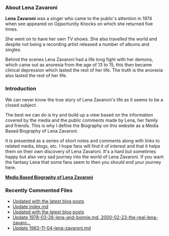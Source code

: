 ### About Lena Zavaroni

<p><strong>Lena Zavaroni</strong> was a singer who came to the public's attention in 1974 when see appeared on Opportunity Knocks on which she returned five times.</p>

<p>She went on to have her own TV shows. She also travelled the world and despite not being a recording artist released a number of albums and singles.</p>

<p>Behind the scenes Lena Zavaroni had a life long fight with her demons, which came out as anorexia from the age of 13 to 15, this then became clinical depression which lasted the rest of her life. The truth is the anorexia also lasted the rest of her life.</p>

### Introduction

<p>We can never know the true story of Lena Zavaroni's life as it seems to be a closed subject.</p>

<p>The best we can do is try and build up a view based on the information covered by the media and the public comments made by Lena, her family and friends. This is why I define the Biography on this website as a Media Based Biography of Lena Zavaroni.</p>

<p>It is presented as a series of short notes and comments along with links to related media, blogs, etc. I hope fans will find it of interest and that it helps them on their own discovery of Lena Zavaroni. It's a hard but sometimes happy but also very sad journey into the world of Lena Zavaroni. If you want the fantasy Lena that some fans seem to then you should end your journey here.</p>

<a href="https://fanzoflenazavaroni.github.io/biography/lena-zavaroni/"><strong>Media Based Biography of Lena Zavaroni</strong></a>

### Recently Commented Files

<!-- BLOG-POST-LIST:START -->
- [Updated with the latest blog posts](https://github.com/FanzOfLenaZavaroni/fanzoflenazavaroni.github.io/commit/cd89026ae7cab6f39faabf0914a6b8920ec5875f)
- [Update index.md](https://github.com/FanzOfLenaZavaroni/fanzoflenazavaroni.github.io/commit/75fcc6dfa7fe7f0f797bec1add15ad7dfe259396)
- [Updated with the latest blog posts](https://github.com/FanzOfLenaZavaroni/fanzoflenazavaroni.github.io/commit/3645ccc70c8e691ff2241c4a44a99910619c60cd)
- [Update 1978-03-26-lena-and-bonnie.md, 2000-02-23-the-real-lena-zavaro…](https://github.com/FanzOfLenaZavaroni/fanzoflenazavaroni.github.io/commit/24ddbefef6c1b64d170564b15b23fd26ba2e1569)
- [Update 1963-11-04-lena-zavaroni.md](https://github.com/FanzOfLenaZavaroni/fanzoflenazavaroni.github.io/commit/5556c484e4c25a5fbb266ffd198231cd0d485589)
<!-- BLOG-POST-LIST:END -->
